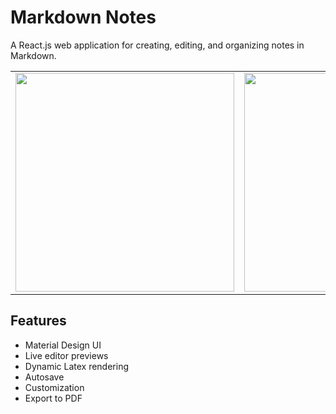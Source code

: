 # Markdown Notes

A React.js web application for creating, editing, and organizing notes in
Markdown.

<table align="center">
    <tr>
        <td>
            <img src="https://i.imgur.com/wH2j4d3.gifv" width="350px">
        </td>
        <td>
            <img src="https://i.imgur.com/5MD6mVn.gifv" width="350px">
        </td>
    </tr>
</table>

## Features

- Material Design UI
- Live editor previews
- Dynamic Latex rendering
- Autosave
- Customization
- Export to PDF
